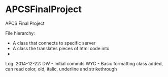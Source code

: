 APCSFinalProject
================

APCS Final Project

File hierarchy:
* A class that connects to specific server
* A class the translates pieces of html code into 
*

Log:
2014-12-22:
    DW  - Initial commits
    WYC - Basic formatting class added, can read color, old, italic, underline and strikethrough
